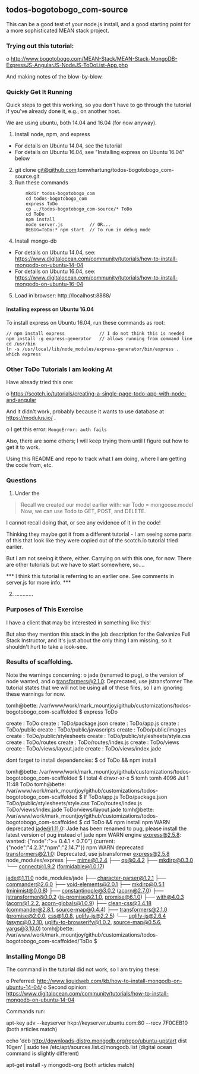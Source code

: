 
## todos-bogotobogo_com-source

This can be a good test of your node.js install, and a good starting point for a more sophisticated MEAN stack project.

### Trying out this tutorial:

o http://www.bogotobogo.com/MEAN-Stack/MEAN-Stack-MongoDB-ExpressJS-AngularJS-NodeJS-ToDoList-App.php

And making notes of the blow-by-blow.

### Quickly Get It Running

Quick steps to get this working, so you don't have to go through the tutorial if you've already done it, e.g., on another host.

We are using ubuntu, both 14.04 and 16.04 (for now anyway).

1. Install node, npm, and express
  * For details on Ubuntu 14.04, see the tutorial
  * For details on Ubuntu 16.04, see "Installing express on Ubuntu 16.04" below
2. git clone git@github.com:tomwhartung/todos-bogotobogo_com-source.git
3. Run these commands
    ```
        mkdir todos-bogotobogo_com
        cd todos-bogotobogo_com
        express ToDo
        cp ../todos-bogotobogo_com-source/* ToDo
        cd ToDo
        npm install
        node server.js          // OR...
        DEBUG=ToDo:* npm start  // To run in debug mode
    ```
4. Install mongo-db
  * For details on Ubuntu 14.04, see:
    https://www.digitalocean.com/community/tutorials/how-to-install-mongodb-on-ubuntu-14-04
  * For details on Ubuntu 16.04, see:
    https://www.digitalocean.com/community/tutorials/how-to-install-mongodb-on-ubuntu-16-04
5. Load in browser:
   http://localhost:8888/

#### Installing express on Ubuntu 16.04

To install express on Ubuntu 16.04, run these commands as root:

```
// npm install express             // I do not think this is needed
npm install -g express-generator   // allows running from command line
cd /usr/bin
ln -s /usr/local/lib/node_modules/express-generator/bin/express .
which express
```

### Other ToDo Tutorials I am looking At

Have already tried this one:

o https://scotch.io/tutorials/creating-a-single-page-todo-app-with-node-and-angular

And it didn't work, probably because it wants to use database at https://modulus.io/ .

o I get this error: `MongoError: auth fails`

Also, there are some others; I will keep trying them until I figure out how to get it to work.

Using this README and repo to track what I am doing, where I am getting the code from, etc.


### Questions

1. Under the

> Recall we created our model earlier with:
> var Todo = mongoose.model
> Now, we can use Todo to GET, POST, and DELETE.

I cannot recall doing that, or see any evidence of it in the code!

Thinking they maybe got it from a different tutorial - I am seeing some parts of this that look like they were copied out of the scotch.io tutorial tried earlier.

But I am not seeing it there, either.  Carrying on with this one, for now.  There are other tutorials but we have to start somewhere, so....

*** I think this tutorial is referring to an earlier one.  See comments in server.js for more info.  ***

2. ............


### Purposes of This Exercise

I have a client that may be interested in something like this!

But also they mention this stack in the job description for the Galvanize Full Stack Instructor, and it's just about the only thing I am missing, so it shouldn't hurt to take a look-see.

### Results of scaffolding.

Note the warnings concerning:
o jade (renamed to pug),
o the version of node wanted, and
o transformers@2.1.0: Deprecated, use jstransformer
The tutorial states that we will not be using all of these files, so I am ignoring these warnings for now.

tomh@bette: /var/www/work/mark_mountjoy/github/customizations/todos-bogotobogo_com-scaffolded
 $ express ToDo

   create : ToDo
   create : ToDo/package.json
   create : ToDo/app.js
   create : ToDo/public
   create : ToDo/public/javascripts
   create : ToDo/public/images
   create : ToDo/public/stylesheets
   create : ToDo/public/stylesheets/style.css
   create : ToDo/routes
   create : ToDo/routes/index.js
   create : ToDo/views
   create : ToDo/views/layout.jade
   create : ToDo/views/index.jade

   dont forget to install dependencies:
   $ cd ToDo && npm install

tomh@bette: /var/www/work/mark_mountjoy/github/customizations/todos-bogotobogo_com-scaffolded
 $ l
total 4
drwxr-xr-x 5 tomh tomh 4096 Jul  1 11:48 ToDo
tomh@bette: /var/www/work/mark_mountjoy/github/customizations/todos-bogotobogo_com-scaffolded
 $ lf
ToDo/app.js
ToDo/package.json
ToDo/public/stylesheets/style.css
ToDo/routes/index.js
ToDo/views/index.jade
ToDo/views/layout.jade
tomh@bette: /var/www/work/mark_mountjoy/github/customizations/todos-bogotobogo_com-scaffolded
 $ cd ToDo && npm install
npm WARN deprecated jade@1.11.0: Jade has been renamed to pug, please install the latest version of pug instead of jade
npm WARN engine express@2.5.8: wanted: {"node":">= 0.4.1 < 0.7.0"} (current: {"node":"4.2.3","npm":"2.14.7"})
npm WARN deprecated transformers@2.1.0: Deprecated, use jstransformer
express@2.5.8 node_modules/express
├── mime@1.2.4
├── qs@0.4.2
├── mkdirp@0.3.0
└── connect@1.9.2 (formidable@1.0.17)

jade@1.11.0 node_modules/jade
├── character-parser@1.2.1
├── commander@2.6.0
├── void-elements@2.0.1
├── mkdirp@0.5.1 (minimist@0.0.8)
├── constantinople@3.0.2 (acorn@2.7.0)
├── jstransformer@0.0.2 (is-promise@2.1.0, promise@6.1.0)
├── with@4.0.3 (acorn@1.2.2, acorn-globals@1.0.9)
├── clean-css@3.4.18 (commander@2.8.1, source-map@0.4.4)
├── transformers@2.1.0 (promise@2.0.0, css@1.0.8, uglify-js@2.2.5)
└── uglify-js@2.6.4 (async@0.2.10, uglify-to-browserify@1.0.2, source-map@0.5.6, yargs@3.10.0)
tomh@bette: /var/www/work/mark_mountjoy/github/customizations/todos-bogotobogo_com-scaffolded/ToDo
 $ 

### Installing Mongo DB

The command in the tutorial did not work, so I am trying these:

o Preferred: http://www.liquidweb.com/kb/how-to-install-mongodb-on-ubuntu-14-04/
o Second opinion: https://www.digitalocean.com/community/tutorials/how-to-install-mongodb-on-ubuntu-14-04

Commands run:

apt-key adv --keyserver hkp://keyserver.ubuntu.com:80 --recv 7F0CEB10
   (both articles match)

echo 'deb http://downloads-distro.mongodb.org/repo/ubuntu-upstart dist 10gen' | sudo tee /etc/apt/sources.list.d/mongodb.list
   (digital ocean command is slightly different)

apt-get install -y mongodb-org
   (both articles match)

















